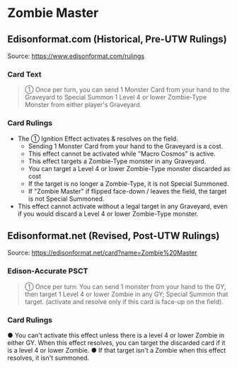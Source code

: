 # Zombie Master

## Edisonformat.com (Historical, Pre-UTW Rulings)

Source: https://www.edisonformat.com/rulings

### Card Text

> ① Once per turn, you can send 1 Monster Card from your hand to the Graveyard to Special Summon 1 Level 4 or lower Zombie-Type Monster from either player's Graveyard.

### Card Rulings

*   The ① Ignition Effect activates & resolves on the field.
    *   Sending 1 Monster Card from your hand to the Graveyard is a cost.
    *   This effect cannot be activated while "Macro Cosmos" is active.
    *   This effect targets a Zombie-Type monster in any Graveyard.
    *   You can target a Level 4 or lower Zombie-Type monster discarded as cost
    *   If the target is no longer a Zombie-Type, it is not Special Summoned.
    *   If "Zombie Master" if flipped face-down / leaves the field, the target is not Special Summoned.
*   This effect cannot activate without a legal target in any Graveyard, even if you would discard a Level 4 or lower Zombie-Type monster.

## Edisonformat.net (Revised, Post-UTW Rulings)

Source: https://edisonformat.net/card?name=Zombie%20Master

### Edison-Accurate PSCT

> ① Once per turn: You can send 1 monster from your hand to the GY, then target 1 Level 4 or lower Zombie in any GY; Special Summon that target.
> (activate and resolve only if this card is face-up on the field).

### Card Rulings

● You can't activate this effect unless there is a level 4 or lower Zombie in either GY.
When this effect resolves, you can target the discarded card if it is a level 4 or lower Zombie.
● If that target isn't a Zombie when this effect resolves, it isn't summoned.
            